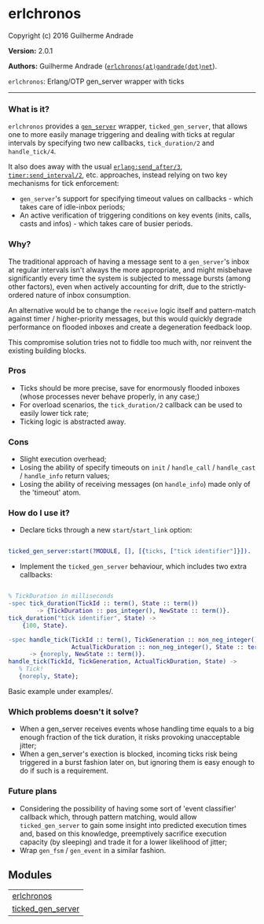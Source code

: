 

# erlchronos #

Copyright (c) 2016 Guilherme Andrade

__Version:__ 2.0.1

__Authors:__ Guilherme Andrade ([`erlchronos(at)gandrade(dot)net`](mailto:erlchronos(at)gandrade(dot)net)).

`erlchronos`: Erlang/OTP gen_server wrapper with ticks


---------


### <a name="What_is_it?">What is it?</a> ###

`erlchronos` provides a [`gen_server`](http://erlang.org/doc/man/gen_server.md) wrapper, `ticked_gen_server`,
that allows one to more easily manage triggering and dealing with ticks at regular intervals by specifying two new callbacks,
`tick_duration/2` and `handle_tick/4`.

It also does away with the usual [`erlang:send_after/3`](http://www.erlang.org/doc/man/erlang.html#send_after-3),
[`timer:send_interval/2`](http://erlang.org/doc/man/timer.md#send_interval-2), etc. approaches, instead relying
on two key mechanisms for tick enforcement:
* `gen_server`'s support for specifying timeout values on callbacks - which takes care of idle-inbox periods;
* An active verification of triggering conditions on key events (inits, calls, casts and infos) - which takes care of busier periods.


### <a name="Why?">Why?</a> ###

The traditional approach of having a message sent to a `gen_server`'s inbox at regular intervals isn't always
the more appropriate, and might misbehave significantly every time the system is subjected to message bursts (among other factors), even when actively accounting for drift, due to the strictly-ordered nature of inbox consumption.

An alternative would be to change the `receive` logic itself and pattern-match against timer / higher-priority messages, but this would quickly degrade performance on flooded inboxes and create a degeneration feedback loop.

This compromise solution tries not to fiddle too much with, nor reinvent the existing building blocks.


### <a name="Pros">Pros</a> ###

* Ticks should be more precise, save for enormously flooded inboxes (whose processes never behave properly, in any case;)
* For overload scenarios, the `tick_duration/2` callback can be used to easily lower tick rate;
* Ticking logic is abstracted away.


### <a name="Cons">Cons</a> ###

* Slight execution overhead;
* Losing the ability of specify timeouts on `init` / `handle_call` / `handle_cast` / `handle_info` return values;
* Losing the ability of receiving messages (on `handle_info`) made only of the 'timeout' atom.


### <a name="How_do_I_use_it?">How do I use it?</a> ###

* Declare ticks through a new `start`/`start_link` option:

```erlang

ticked_gen_server:start(?MODULE, [], [{ticks, ["tick identifier"]}]).

```

* Implement the `ticked_gen_server` behaviour, which includes two extra callbacks:

```erlang

% TickDuration in milliseconds
-spec tick_duration(TickId :: term(), State :: term())
        -> {TickDuration :: pos_integer(), NewState :: term()}.
tick_duration("tick identifier", State) ->
    {100, State}.

-spec handle_tick(TickId :: term(), TickGeneration :: non_neg_integer(),
                  ActualTickDuration :: non_neg_integer(), State :: term())
      -> {noreply, NewState :: term()}.
handle_tick(TickId, TickGeneration, ActualTickDuration, State) ->
   % Tick!
   {noreply, State};

```

Basic example under examples/.


### <a name="Which_problems_doesn't_it_solve?">Which problems doesn't it solve?</a> ###

* When a gen_server receives events whose handling time equals to a big enough fraction of the tick duration, it risks provoking unacceptable jitter;
* When a gen_server's exection is blocked, incoming ticks risk being triggered in a burst fashion later on, but ignoring them is easy enough to do if such is a requirement.


### <a name="Future_plans">Future plans</a> ###

* Considering the possibility of having some sort of 'event classifier' callback which, through pattern matching, would allow `ticked_gen_server` to gain some insight into predicted execution times and, based on this knowledge, preemptively sacrifice execution capacity (by sleeping) and trade it for a lower likelihood of jitter;
* Wrap `gen_fsm` / `gen_event` in a similar fashion.


## Modules ##


<table width="100%" border="0" summary="list of modules">
<tr><td><a href="https://github.com/g-andrade/erlchronos/blob/master/doc/erlchronos.md" class="module">erlchronos</a></td></tr>
<tr><td><a href="https://github.com/g-andrade/erlchronos/blob/master/doc/ticked_gen_server.md" class="module">ticked_gen_server</a></td></tr></table>

